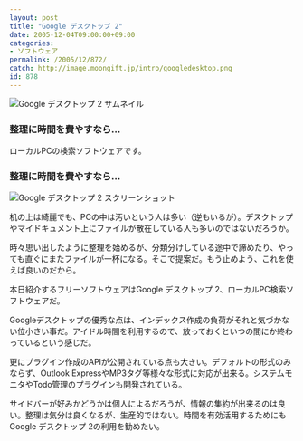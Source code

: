 ```yaml
---
layout: post
title: "Google デスクトップ 2"
date: 2005-12-04T09:00:00+09:00
categories:
- ソフトウェア
permalink: /2005/12/872/
catch: http://image.moongift.jp/intro/googledesktop.png
id: 878
---
```

 ![Google デスクトップ 2 サムネイル](http://image.moongift.jp/intro/googledesktop.s.png "Google デスクトップ 2 サムネイル")
  

### 整理に時間を費やすなら…
  
ローカルPCの検索ソフトウェアです。  
<!--more-->  

### 整理に時間を費やすなら…
  

![Google デスクトップ 2 スクリーンショット](http://image.moongift.jp/intro/googledesktop.png "Google デスクトップ 2 スクリーンショット")

  

机の上は綺麗でも、PCの中は汚いという人は多い（逆もいるが）。デスクトップやマイドキュメント上にファイルが散在している人も多いのではないだろうか。

  

時々思い出したように整理を始めるが、分類分けしている途中で諦めたり、やっても直ぐにまたファイルが一杯になる。そこで提案だ。もう止めよう、これを使えば良いのだから。

  

本日紹介するフリーソフトウェアはGoogle デスクトップ 2、ローカルPC検索ソフトウェアだ。

  

Googleデスクトップの優秀な点は、インデックス作成の負荷がそれと気づかない位小さい事だ。アイドル時間を利用するので、放っておくといつの間にか終わっているという感じだ。

  

更にプラグイン作成のAPIが公開されている点も大きい。デフォルトの形式のみならず、Outlook ExpressやMP3タグ等様々な形式に対応が出来る。システムモニタやTodo管理のプラグインも開発されている。

  

サイドバーが好みかどうかは個人によるだろうが、情報の集約が出来るのは良い。整理は気分は良くなるが、生産的ではない。時間を有効活用するためにもGoogle デスクトップ 2の利用を勧めたい。

